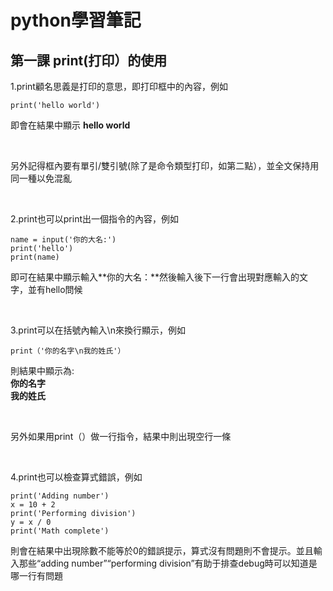 # python學習筆記
## 第一課 print(打印）的使用
1.print顧名思義是打印的意思，即打印框中的內容，例如

```
print('hello world')
```

  即會在結果中顯示 **hello world**
  
&nbsp;
  
  另外記得框內要有單引/雙引號(除了是命令類型打印，如第二點），並全文保持用同一種以免混亂

&nbsp;

2.print也可以print出一個指令的內容，例如

```
name = input('你的大名:')
print('hello')
print(name)
```
即可在結果中顯示輸入**你的大名：**然後輸入後下一行會出現對應輸入的文字，並有hello問候

&nbsp;

3.print可以在括號內輸入\n來換行顯示，例如

```
print（'你的名字\n我的姓氏'）
```
則結果中顯示為:
<br>
**你的名字**
<br>
**我的姓氏**

&nbsp;

另外如果用print（）做一行指令，結果中則出現空行一條

&nbsp;

4.print也可以檢查算式錯誤，例如
```
print('Adding number')
x = 10 + 2
print('Performing division')
y = x / 0
print('Math complete')
```
則會在結果中出現除數不能等於0的錯誤提示，算式沒有問題則不會提示。並且輸入那些“adding number”“performing division”有助于排查debug時可以知道是哪一行有問題
